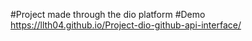 #Project made through the dio platform
#Demo https://llth04.github.io/Project-dio-github-api-interface/
